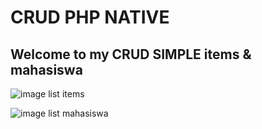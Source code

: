 # CRUD PHP NATIVE 

## Welcome to my CRUD SIMPLE items & mahasiswa

![image list items](https://github.com/mzuhairhamzah/CRUD_nativePhp/assets/139297268/f9bb783e-a7e1-4420-8e09-c5381f87ce55)

![image list mahasiswa](https://github.com/mzuhairhamzah/CRUD_nativePhp/assets/139297268/4ac1176f-3756-46ff-8eb1-7448f60e91f8)
